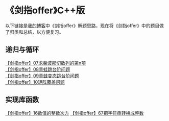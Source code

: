 《剑指offer》C++版  
=
以下链接是[我的博客](http://www.cnblogs.com/wanglei5205/)中《剑指offer》解题思路，现在将《剑指offer》中的题目做了归类和总结，以方便复习。<br>

递归与循环
-
[【剑指offer】07求裴波那切数列的第n项](http://www.cnblogs.com/wanglei5205/p/8522931.html)<br>
[【剑指offer】08青蛙跳台阶问题](http://www.cnblogs.com/wanglei5205/p/8526450.html)<br>
[【剑指offer】09青蛙变态跳台阶问题](http://www.cnblogs.com/wanglei5205/p/8526690.html)<br>
[【剑指offer】10矩阵覆盖问题](http://www.cnblogs.com/wanglei5205/p/8526940.html)<br>

实现库函数
-
[【剑指offer】16数值的整数次方]()
[【剑指offer】67把字符串转换成整数]()

